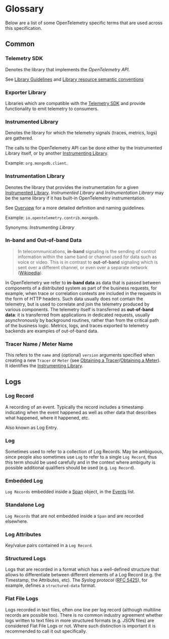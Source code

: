 # Glossary

Below are a list of some OpenTelemetry specific terms that are used across this
specification.

## Common

### Telemetry SDK

Denotes the library that implements the *OpenTelemetry API*.

See [Library Guidelines](library-guidelines.md#sdk-implementation) and
[Library resource semantic conventions](resource/semantic_conventions/README.md#telemetry-sdk)

<a name="telemetry_sdk"></a>

### Exporter Library

Libraries which are compatible with the [Telemetry SDK](glossary.md#telemetry-sdk) and provide functionality to emit telemetry to consumers.

<a name="exporter_library"></a>

### Instrumented Library

Denotes the library for which the telemetry signals (traces, metrics, logs) are gathered.

The calls to the OpenTelemetry API can be done either by the Instrumented Library itself,
or by another [Instrumenting Library](#instrumenting_library).

Example: `org.mongodb.client`.

<a name="instrumenting_library"></a>

### Instrumentation Library

Denotes the library that provides the instrumentation for a given [Instrumented Library](#instrumented-library).
*Instrumented Library* and *Instrumentation Library* may be the same library
if it has built-in OpenTelemetry instrumentation.

See [Overview](overview.md#instrumentation-libraries) for a more detailed definition and naming guidelines.

Example: `io.opentelemetry.contrib.mongodb`.

Synonyms: *Instrumenting Library*

<a name="instrumentation_library"></a>

<a name="in-band"></a>
<a name="out-of-band"></a>

### In-band and Out-of-band Data

> In telecommunications, **in-band** signaling is the sending of control information within the same band or channel used for data such as voice or video. This is in contrast to **out-of-band** signaling which is sent over a different channel, or even over a separate network ([Wikipedia](https://en.wikipedia.org/wiki/In-band_signaling)).

In OpenTelemetry we refer to **in-band data** as data
that is passed between components of a distributed system as part of the business requests,
for example, when trace or correlation contexts are included in the requests in the form of HTTP headers.
Such data usually does not contain the telemetry,
but is used to correlate and join the telemetry produced by various components.
The telemetry itself is transferred as **out-of-band data**:
it is transferred from applications in dedicated requests,
usually asynchronously by background routines,
rather than from the critical path of the business logic.
Metrics, logs, and traces exported to telemetry backends are examples of out-of-band data.

### Tracer Name / Meter Name

This refers to the `name` and (optional) `version` arguments specified when
creating a new `Tracer` or `Meter` (see [Obtaining a Tracer](trace/api.md#obtaining-a-tracer)/[Obtaining a Meter](metrics/api.md#meter-interface)). It identifies the [Instrumenting Library](#instrumenting_library).

## Logs

### Log Record

A recording of an event. Typically the record includes a timestamp indicating
when the event happened as well as other data that describes what happened,
where it happened, etc.

Also known as Log Entry.

### Log

Sometimes used to refer to a collection of Log Records. May be ambiguous, since
people also sometimes use `Log` to refer to a single `Log Record`, thus this
term should be used carefully and in the context where ambiguity is possible
additional qualifiers should be used (e.g. `Log Record`).

### Embedded Log

`Log Records` embedded inside a [Span](trace/api.md#span)
object, in the [Events](trace/api.md#add-events) list.

### Standalone Log

`Log Records` that are not embedded inside a `Span` and are recorded elsewhere.

### Log Attributes

Key/value pairs contained in a `Log Record`.

### Structured Logs

Logs that are recorded in a format which has a well-defined structure that allows
to differentiate between different elements of a Log Record (e.g. the Timestamp,
the Attributes, etc). The _Syslog protocol_ ([RFC 5425](https://tools.ietf.org/html/rfc5424)),
for example, defines a `structured-data` format.

### Flat File Logs

Logs recorded in text files, often one line per log record (although multiline
records are possible too). There is no common industry agreement whether
logs written to text files in more structured formats (e.g. JSON files)
are considered Flat File Logs or not. Where such distinction is important it is
recommended to call it out specifically.
